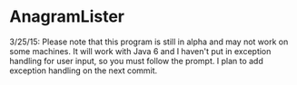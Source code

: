 # AnagramLister

3/25/15: Please note that this program is still in alpha and may not work on some machines. It will work with Java 6 and I haven't put in exception handling for user input, so you must follow the prompt. I plan to add exception handling on the next commit.
